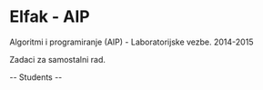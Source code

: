 # Elfak - AIP
Algoritmi i programiranje (AIP) - Laboratorijske vezbe. 2014-2015

Zadaci za samostalni rad.

-- Students --
